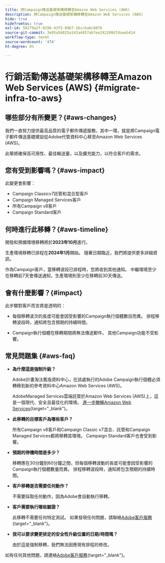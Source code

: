 ```yaml
---
title: 將Campaign傳送基礎架構移轉至Amazon Web Services (AWS)
description: 將Campaign傳送基礎架構移轉至Amazon Web Services (AWS)
hide: true
hidefromtoc: true
exl-id: 50279a2f-0296-43f5-8967-16cc6a0c88f6
source-git-commit: 3e95a56825a143a4457ab7ee242208d7daaeb414
workflow-type: tm+mt
source-wordcount: '474'
ht-degree: 0%

---
```


# 行銷活動傳送基礎架構移轉至Amazon Web Services (AWS) {#migrate-infra-to-aws}

## 哪些部分有所變更？{#aws-changes}

我們一直努力提供最高品質的電子郵件傳遞服務，其中一環，就是將Campaign電子郵件傳送基礎建設從Adobe代管資料中心移至Amazon Web Services (AWS)。

此舉將確保高可用性、最佳輸送量，以及擴充能力，以符合客戶的需求。

## 您有受到影響嗎？{#aws-impact}

此變更會影響：

* Campaign Classicv7託管和混合型客戶
* Campaign Managed Services客戶
* 所有Campaign v8客戶
* Campaign Standard客戶

## 何時進行此移轉？{#aws-timeline}

開發和預備環境移轉將於&#x200B;**2023年10月**&#x200B;進行。

生產環境移轉已排程在&#x200B;**2024年1月**&#x200B;開始。 隨著日期臨近，我們將提供更多詳細資訊。

作為Campaign客戶，當移轉波段已排程時，您將收到其他通知。 中繼環境至少在移轉前7天會傳送通知，生產環境則至少在移轉前30天傳送。

## 會有什麼影響？{#impact}

此步驟對客戶而言將是透明的：

* 每個移轉波次的長度可能會因受影響的Campaign執行個體數目而異。 排程移轉波段時，通知將包含預期的持續時間。

* Campaign執行個體在移轉期間將無法傳送郵件。 其他Campaign功能不受影響。


## 常見問題集 {#aws-faq}

* **為什麼這是強制升級？**

  Adobe計畫淘汰舊版資料中心，在該處執行的Adobe Campaign執行個體必須轉移到新的參考資料中心Amazon Web Services (AWS)。

  AdobeManaged Services雲端託管於Amazon Web Services (AWS)上，這是一個現代、安全且最佳化的環境。 [進一步瞭解Amazon Web Services](https://aws.amazon.com/application-hosting/benefits/){target="_blank"}。

* **此移轉的目標客戶為哪些客戶？**

  所有Campaign v8客戶和Campaign Classic v7混合、託管和Campaign Managed Services都將移轉其環境。 Campaign Standard客戶也會受到影響。

* **預期的停機時間是多少？**

  移轉應在30分鐘到60分鐘之間，但每個移轉波動的長度可能會因受影響的Campaign執行個體數量而異。 排程移轉波段時，通知將包含預期的持續時間。

* **客戶移轉是否需要任何動作？**

  不需要採取任何動作，因為Adobe會自動執行移轉。

* **客戶需要執行哪些驗證？**

  此移轉不需要任何特定測試。 如果發現任何問題，請聯絡[Adobe客戶服務](https://experienceleague.adobe.com/?support-solution=Campaign#support){target="_blank"}。


* **我可以要求變更排定的安全性升級位置的日期/時間嗎？**

  由於這是強制移轉，我們無法因應現有排程的修改。

如有任何其他問題，請連絡[Adobe客戶服務](https://experienceleague.adobe.com/?support-solution=Campaign#support){target="_blank"}。
